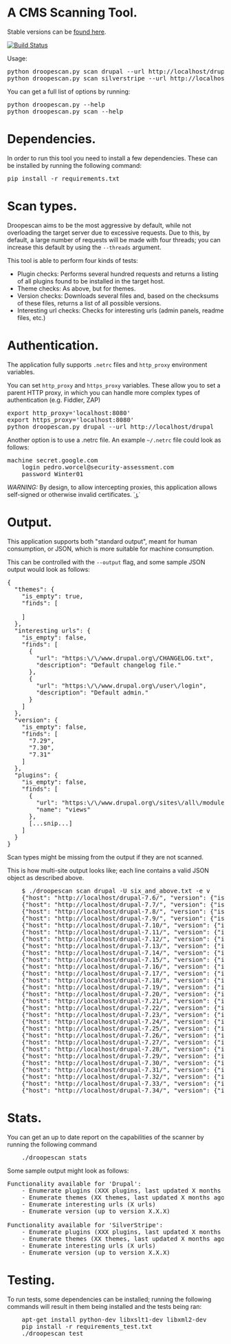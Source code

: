 # A CMS Scanning Tool.

Stable versions can be [found here](https://github.com/droope/droopescan/releases).

[![Build Status](https://travis-ci.org/droope/droopescan.svg?branch=master)](https://travis-ci.org/droope/droopescan)

Usage:

<pre>
python droopescan.py scan drupal --url http://localhost/drupal-7.28
python droopescan.py scan silverstripe --url http://localhost/silverstripe
</pre>

You can get a full list of options by running:

<pre>
python droopescan.py --help
python droopescan.py scan --help
</pre>

# Dependencies.

In order to run this tool you need to install a few dependencies. These can be
installed by running the following command:

<pre>
pip install -r requirements.txt
</pre>

# Scan types.

Droopescan aims to be the most aggressive by default, while not overloading the
target server due to excessive requests. Due to this, by default, a large number
of requests will be made with four threads; you can increase this default by
using the `--threads` argument.

This tool is able to perform four kinds of tests:

* Plugin checks: Performs several hundred requests and returns a listing of all
plugins found to be installed in the target host.
* Theme checks: As above, but for themes.
* Version checks: Downloads several files and, based on the checksums of these
files, returns a list of all possible versions. 
* Interesting url checks: Checks for interesting urls (admin panels, readme
files, etc.)

# Authentication.

The application fully supports `.netrc` files and `http_proxy` environment
variables. 

You can set `http_proxy` and `https_proxy` variables. These allow you to
set a parent HTTP proxy, in which you can handle more complex types of
authentication (e.g. Fiddler, ZAP)

<pre>
export http_proxy='localhost:8080'
export https_proxy='localhost:8080'
python droopescan.py drupal --url http://localhost/drupal
</pre>

Another option is to use a .netrc file. An example `~/.netrc` file could look
as follows:

<pre>
machine secret.google.com
    login pedro.worcel@security-assessment.com
    password Winter01
</pre>

*WARNING:* By design, to allow intercepting proxies, this application allows
self-signed or otherwise invalid certificates. ˙ ͜ʟ˙

# Output.

This application supports both "standard output", meant for human consumption,
or JSON, which is more suitable for machine consumption.

This can be controlled with the `--output` flag, and some sample JSON output
would look as follows:

<pre>
{
  "themes": {
    "is_empty": true,
    "finds": [
      
    ]
  },
  "interesting urls": {
    "is_empty": false,
    "finds": [
      {
        "url": "https:\/\/www.drupal.org\/CHANGELOG.txt",
        "description": "Default changelog file."
      },
      {
        "url": "https:\/\/www.drupal.org\/user\/login",
        "description": "Default admin."
      }
    ]
  },
  "version": {
    "is_empty": false,
    "finds": [
      "7.29",
      "7.30",
      "7.31"
    ]
  },
  "plugins": {
    "is_empty": false,
    "finds": [
      {
        "url": "https:\/\/www.drupal.org\/sites\/all\/modules\/views\/",
        "name": "views"
      },
      [...snip...]
    ]
  }
}
</pre>

Scan types might be missing from the output if they are not scanned. 

This is how multi-site output looks like; each line contains a valid JSON object
as described above.

<pre>
    $ ./droopescan scan drupal -U six_and_above.txt -e v
    {"host": "http://localhost/drupal-7.6/", "version": {"is_empty": false, "finds": ["7.6"]}}
    {"host": "http://localhost/drupal-7.7/", "version": {"is_empty": false, "finds": ["7.7"]}}
    {"host": "http://localhost/drupal-7.8/", "version": {"is_empty": false, "finds": ["7.8"]}}
    {"host": "http://localhost/drupal-7.9/", "version": {"is_empty": false, "finds": ["7.9"]}}
    {"host": "http://localhost/drupal-7.10/", "version": {"is_empty": false, "finds": ["7.10"]}}
    {"host": "http://localhost/drupal-7.11/", "version": {"is_empty": false, "finds": ["7.11"]}}
    {"host": "http://localhost/drupal-7.12/", "version": {"is_empty": false, "finds": ["7.12"]}}
    {"host": "http://localhost/drupal-7.13/", "version": {"is_empty": false, "finds": ["7.13"]}}
    {"host": "http://localhost/drupal-7.14/", "version": {"is_empty": false, "finds": ["7.14"]}}
    {"host": "http://localhost/drupal-7.15/", "version": {"is_empty": false, "finds": ["7.15"]}}
    {"host": "http://localhost/drupal-7.16/", "version": {"is_empty": false, "finds": ["7.16"]}}
    {"host": "http://localhost/drupal-7.17/", "version": {"is_empty": false, "finds": ["7.17"]}}
    {"host": "http://localhost/drupal-7.18/", "version": {"is_empty": false, "finds": ["7.18"]}}
    {"host": "http://localhost/drupal-7.19/", "version": {"is_empty": false, "finds": ["7.19"]}}
    {"host": "http://localhost/drupal-7.20/", "version": {"is_empty": false, "finds": ["7.20"]}}
    {"host": "http://localhost/drupal-7.21/", "version": {"is_empty": false, "finds": ["7.21"]}}
    {"host": "http://localhost/drupal-7.22/", "version": {"is_empty": false, "finds": ["7.22"]}}
    {"host": "http://localhost/drupal-7.23/", "version": {"is_empty": false, "finds": ["7.23"]}}
    {"host": "http://localhost/drupal-7.24/", "version": {"is_empty": false, "finds": ["7.24"]}}
    {"host": "http://localhost/drupal-7.25/", "version": {"is_empty": false, "finds": ["7.25"]}}
    {"host": "http://localhost/drupal-7.26/", "version": {"is_empty": false, "finds": ["7.26"]}}
    {"host": "http://localhost/drupal-7.27/", "version": {"is_empty": false, "finds": ["7.27"]}}
    {"host": "http://localhost/drupal-7.28/", "version": {"is_empty": false, "finds": ["7.28"]}}
    {"host": "http://localhost/drupal-7.29/", "version": {"is_empty": false, "finds": ["7.29"]}}
    {"host": "http://localhost/drupal-7.30/", "version": {"is_empty": false, "finds": ["7.30"]}}
    {"host": "http://localhost/drupal-7.31/", "version": {"is_empty": false, "finds": ["7.31"]}}
    {"host": "http://localhost/drupal-7.32/", "version": {"is_empty": false, "finds": ["7.32"]}}
    {"host": "http://localhost/drupal-7.33/", "version": {"is_empty": false, "finds": ["7.33"]}}
    {"host": "http://localhost/drupal-7.34/", "version": {"is_empty": false, "finds": ["7.34"]}}
</pre>

# Stats.

You can get an up to date report on the capabilities of the scanner by running
the following command

<pre>
    ./droopescan stats
</pre>

Some sample output might look as follows:

<pre>
Functionality available for 'Drupal':
    - Enumerate plugins (XXX plugins, last updated X months ago)
    - Enumerate themes (XX themes, last updated X months ago)
    - Enumerate interesting urls (X urls)
    - Enumerate version (up to version X.X.X)

Functionality available for 'SilverStripe':
    - Enumerate plugins (XXX plugins, last updated X months ago)
    - Enumerate themes (XX themes, last updated X months ago)
    - Enumerate interesting urls (X urls)
    - Enumerate version (up to version X.X.X)
</pre>

# Testing.

To run tests, some dependencies can be installed; running the following
commands will result in them being installed and the tests being ran:

<pre>
    apt-get install python-dev libxslt1-dev libxml2-dev
    pip install -r requirements_test.txt
    ./droopescan test
</pre>

